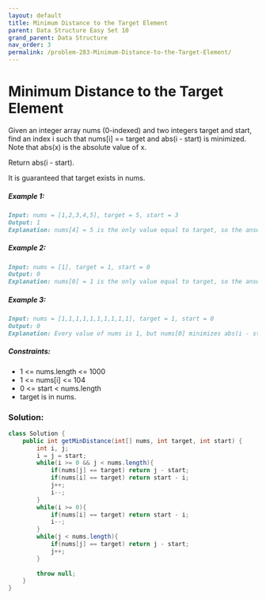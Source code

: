 ```yaml
---
layout: default
title: Minimum Distance to the Target Element
parent: Data Structure Easy Set 10
grand_parent: Data Structure
nav_order: 3
permalink: /problem-283-Minimum-Distance-to-the-Target-Element/
---
```

# Minimum Distance to the Target Element
Given an integer array nums (0-indexed) and two integers target and start, find an index i such that nums[i] == target and abs(i - start) is minimized. Note that abs(x) is the absolute value of x.

Return abs(i - start).

It is guaranteed that target exists in nums.

##### Example 1:
```markdown
Input: nums = [1,2,3,4,5], target = 5, start = 3
Output: 1
Explanation: nums[4] = 5 is the only value equal to target, so the answer is abs(4 - 3) = 1.
```
##### Example 2:
```markdown
Input: nums = [1], target = 1, start = 0
Output: 0
Explanation: nums[0] = 1 is the only value equal to target, so the answer is abs(0 - 0) = 0.
```
##### Example 3:
```markdown
Input: nums = [1,1,1,1,1,1,1,1,1,1], target = 1, start = 0
Output: 0
Explanation: Every value of nums is 1, but nums[0] minimizes abs(i - start), which is abs(0 - 0) = 0.
```
##### Constraints:
* 1 <= nums.length <= 1000
* 1 <= nums[i] <= 104
* 0 <= start < nums.length
* target is in nums.

### Solution:
```java
class Solution {
    public int getMinDistance(int[] nums, int target, int start) {
        int i, j;
        i = j = start;
        while(i >= 0 && j < nums.length){
            if(nums[j] == target) return j - start;
            if(nums[i] == target) return start - i;
            j++;
            i--;
        }
        while(i >= 0){
            if(nums[i] == target) return start - i;
            i--;
        }
        while(j < nums.length){
            if(nums[j] == target) return j - start;
            j++;
        }
        
        throw null;
    }
}
```